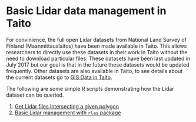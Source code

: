 # Basic Lidar data management in Taito

For convinience, the full open Lidar datasets from National Land Survey of Finland (Maanmittauslaitos) have been made available in Taito. This allows researchers to directly use these datasets in their work in Taito without the need to download particular files. These datasets have been last updated in July 2017 but our goal is that in the future these datasets would be updated frequently. Other datasets are also available in Taito, to see details about the current datasets go to [GIS Data in Taito](https://research.csc.fi/gis_data_in_taito).

The following are some simple R scripts demonstrating how the Lidar dataset can be queried.

1. [Get Lidar files intersecting a given polygon](get_lidar_files.R)
1. [Basic Lidar management with ````rlas```` package](basic_rlas.R)
